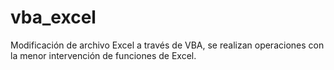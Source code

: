 # vba_excel

Modificación de archivo Excel a través de VBA, se realizan operaciones con la menor intervención de funciones de Excel.
